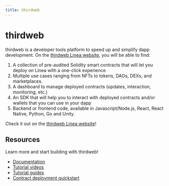 ```yaml
---
title: thirdweb
---
```


# thirdweb

thirdweb is a developer tools platform to speed up and simplify dapp development. On the [thirdweb Linea website](https://thirdweb.com/linea-testnet), you will be able to find:

1. A collection of pre-audited Solidity smart contracts that will let you deploy on Linea with a one-click experience
1. Multiple use cases ranging from NFTs to tokens, DAOs, DEXs, and marketplaces.
1. A dashboard to manage deployed contracts (updates, interaction, monitoring, etc.)
1. An SDK that will help you to interact with deployed contracts and/or wallets that you can use in your dapp
1. Backend or frontend code, available in Javascript/Node.js, React, React Native, Python, Go and Unity.

Check it out on the [thirdweb Linea website](https://thirdweb.com/linea-testnet)!

## Resources

Learn more and start building with thirdweb!

- [Documentation](https://portal.thirdweb.com)
- [Tutorial videos](https://youtube.com/thirdweb)
- [Tutorial guides](https://blog.thirdweb.com/guides)
- [Contract deployment quickstart](../../quickstart/deploy-smart-contract/thirdweb.md)
